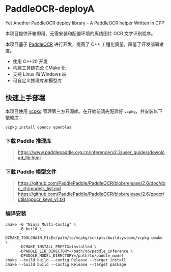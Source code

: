 # PaddleOCR-deployA
Yet Another PaddleOCR deploy library - A PaddleOCR helper Written in CPP

本项目提供开箱即用、无需安装和配置环境的离线图片 OCR 文字识别程序。

本项目基于 [PaddleOCR](https://github.com/PaddlePaddle/PaddleOCR/) 进行开发，提高了 C++ 工程化质量，降低了开发部署难度。

- 使用 C++20 开发
- 构建工具链完全 CMake 化
- 支持 Linux 和 Windows 端
- 可自定义推理库和模型库

## 快速上手部署
本项目使用 [vcpkg](https://github.com/microsoft/vcpkg) 管理第三方开源库。在开始前请先配置好 `vcpkg`，并安装以下依赖库：
```shell
vcpkg install opencv openblas
```
### 下载 Paddle 推理库
> https://www.paddlepaddle.org.cn/inference/v2.3/user_guides/download_lib.html

### 下载 Paddle 模型文件
> https://github.com/PaddlePaddle/PaddleOCR/blob/release/2.6/doc/doc_ch/models_list.md
> https://github.com/PaddlePaddle/PaddleOCR/blob/release/2.6/ppocr/utils/ppocr_keys_v1.txt

### 编译安装
```shell
cmake -G "Ninja Multi-Config" \
      -B build \
      -DCMAKE_TOOLCHAIN_FILE=/path/to/vcpkg/scripts/buildsystems/vcpkg.cmake \
      -DCMAKE_INSTALL_PREFIX=installed \
      -DPADDLE_LIB_DIRECTORY=/path/to/paddle_inference \
      -DPADDLE_MODEL_DIRECTORY=/path/to/paddle_model
cmake --build build --config Release --target install
cmake --build build --config Release --target package
```


